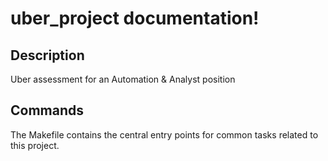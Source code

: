 # uber_project documentation!

## Description

Uber assessment for an Automation & Analyst position

## Commands

The Makefile contains the central entry points for common tasks related to this project.

